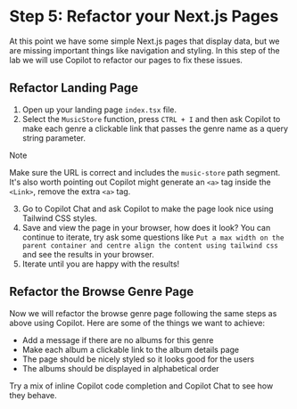 # Step 5: Refactor your Next.js Pages
At this point we have some simple Next.js pages that display data, but we are missing important things like navigation and styling. In this step of the lab we will use Copilot to refactor our pages to fix these issues.

## Refactor Landing Page
1. Open up your landing page `index.tsx` file.
2. Select the `MusicStore` function, press `CTRL + I` and then ask Copilot to make each genre a clickable link that passes the genre name as a query string parameter.
> [!NOTE]
> Make sure the URL is correct and includes the `music-store` path segment. It's also worth pointing out Copilot might generate an `<a>` tag inside the `<Link>`, remove the extra `<a>` tag.
3. Go to Copilot Chat and ask Copilot to make the page look nice using Tailwind CSS styles.
4. Save and view the page in your browser, how does it look? You can continue to iterate, try ask some questions like `Put a max width on the parent container and centre align the content using tailwind css` and see the results in your browser.
5. Iterate until you are happy with the results!

## Refactor the Browse Genre Page
Now we will refactor the browse genre page following the same steps as above using Copilot. Here are some of the things we want to achieve:
- Add a message if there are no albums for this genre
- Make each album a clickable link to the album details page
- The page should be nicely styled so it looks good for the users 
- The albums should be displayed in alphabetical order

Try a mix of inline Copilot code completion and Copilot Chat to see how they behave.
